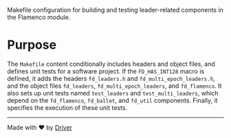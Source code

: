 <!--------------------------------------------------------------------------------->
<!-- IMPORTANT: This file is auto-generated by Driver (https://driver.ai). -------->
<!-- Manual edits may be overwritten on future commits. --------------------------->
<!--------------------------------------------------------------------------------->

Makefile configuration for building and testing leader-related components in the Flamenco module.

# Purpose
The `Makefile` content conditionally includes headers and object files, and defines unit tests for a software project. If the `FD_HAS_INT128` macro is defined, it adds the headers `fd_leaders.h` and `fd_multi_epoch_leaders.h`, and the object files `fd_leaders`, `fd_multi_epoch_leaders`, and `fd_flamenco`. It also sets up unit tests named `test_leaders` and `test_multi_leaders`, which depend on the `fd_flamenco`, `fd_ballet`, and `fd_util` components. Finally, it specifies the execution of these unit tests.

---
Made with ❤️ by [Driver](https://www.driver.ai/)